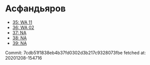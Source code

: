 # Асфандьяров
- [35: WA 11](35.md)
- [36: WA 02](36.md)
- [37: NA](37.md)
- [38: NA](38.md)
- [39: NA](39.md)

Commit: 7cdb51f1838eb4b37fd0302d3b217c9328073fbe
 fetched at: 20201208-154716
